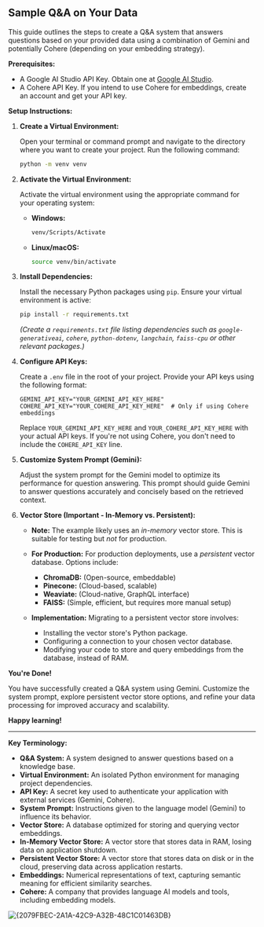 ## Sample Q&A on Your Data

This guide outlines the steps to create a Q&A system that answers questions based on your provided data using a combination of Gemini and potentially Cohere (depending on your embedding strategy).

**Prerequisites:**

*   A Google AI Studio API Key.  Obtain one at [Google AI Studio](https://aistudio.google.com/prompts/new_chat).
*   A Cohere API Key. If you intend to use Cohere for embeddings, create an account and get your API key.

**Setup Instructions:**

1.  **Create a Virtual Environment:**

    Open your terminal or command prompt and navigate to the directory where you want to create your project. Run the following command:

    ```bash
    python -m venv venv
    ```

2.  **Activate the Virtual Environment:**

    Activate the virtual environment using the appropriate command for your operating system:

    *   **Windows:**

        ```bash
        venv/Scripts/Activate
        ```

    *   **Linux/macOS:**

        ```bash
        source venv/bin/activate
        ```

3.  **Install Dependencies:**

    Install the necessary Python packages using `pip`.  Ensure your virtual environment is active:

    ```bash
    pip install -r requirements.txt
    ```

    *(Create a `requirements.txt` file listing dependencies such as `google-generativeai`, `cohere`, `python-dotenv`, `langchain`, `faiss-cpu` or other relevant packages.)*

4.  **Configure API Keys:**

    Create a `.env` file in the root of your project.  Provide your API keys using the following format:

    ```
    GEMINI_API_KEY="YOUR_GEMINI_API_KEY_HERE"
    COHERE_API_KEY="YOUR_COHERE_API_KEY_HERE"  # Only if using Cohere embeddings
    ```

    Replace `YOUR_GEMINI_API_KEY_HERE` and `YOUR_COHERE_API_KEY_HERE` with your actual API keys.  If you're not using Cohere, you don't need to include the `COHERE_API_KEY` line.

5.  **Customize System Prompt (Gemini):**

    Adjust the system prompt for the Gemini model to optimize its performance for question answering. This prompt should guide Gemini to answer questions accurately and concisely based on the retrieved context.

6.  **Vector Store (Important - In-Memory vs. Persistent):**

    *   **Note:** The example likely uses an *in-memory* vector store. This is suitable for testing but *not* for production.

    *   **For Production:** For production deployments, use a *persistent* vector database. Options include:

        *   **ChromaDB:** (Open-source, embeddable)
        *   **Pinecone:** (Cloud-based, scalable)
        *   **Weaviate:** (Cloud-native, GraphQL interface)
        *   **FAISS:** (Simple, efficient, but requires more manual setup)

    *   **Implementation:** Migrating to a persistent vector store involves:

        *   Installing the vector store's Python package.
        *   Configuring a connection to your chosen vector database.
        *   Modifying your code to store and query embeddings from the database, instead of RAM.

**You're Done!**

You have successfully created a Q&A system using Gemini. Customize the system prompt, explore persistent vector store options, and refine your data processing for improved accuracy and scalability.

**Happy learning!**

---

**Key Terminology:**

*   **Q&A System:** A system designed to answer questions based on a knowledge base.
*   **Virtual Environment:** An isolated Python environment for managing project dependencies.
*   **API Key:** A secret key used to authenticate your application with external services (Gemini, Cohere).
*   **System Prompt:** Instructions given to the language model (Gemini) to influence its behavior.
*   **Vector Store:** A database optimized for storing and querying vector embeddings.
*   **In-Memory Vector Store:** A vector store that stores data in RAM, losing data on application shutdown.
*   **Persistent Vector Store:** A vector store that stores data on disk or in the cloud, preserving data across application restarts.
*   **Embeddings:** Numerical representations of text, capturing semantic meaning for efficient similarity searches.
*   **Cohere:** A company that provides language AI models and tools, including embedding models.

![{2079FBEC-2A1A-42C9-A32B-48C1C01463DB}](https://github.com/user-attachments/assets/e77df05a-2606-4880-b7ce-9ac25695e26a)
